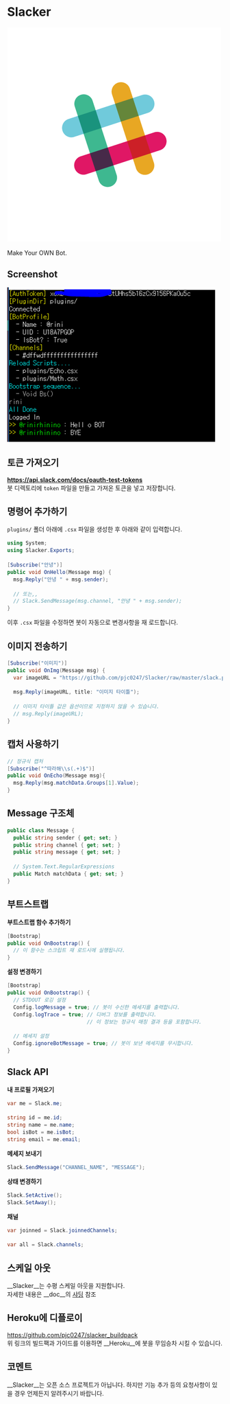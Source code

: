 Slacker
====

![slack](slack.png)

Make Your OWN Bot.

Screenshot
----
![bot](bot.png)

토큰 가져오기
----
__https://api.slack.com/docs/oauth-test-tokens__
<br>
봇 디렉토리에 `token` 파일을 만들고 가져온 토큰을 넣고 저장합니다.

명령어 추가하기
----
`plugins/` 폴더 아래에 `.csx` 파일을 생성한 후 아래와 같이 입력합니다.
```cs
using System;
using Slacker.Exports;

[Subscribe("안녕")]
public void OnHello(Message msg) {
  msg.Reply("안녕 " + msg.sender);
  
  // 또는,,
  // Slack.SendMessage(msg.channel, "안녕 " + msg.sender);
}
```

이후 `.csx` 파일을 수정하면 봇이 자동으로 변경사항을 재 로드합니다.

이미지 전송하기
----
```cs
[Subscribe("이미지")]
public void OnImg(Message msg) {
  var imageURL = "https://github.com/pjc0247/Slacker/raw/master/slack.png";
  
  msg.Reply(imageURL, title: "이미지 타이틀");
  
  // 이미지 타이틀 값은 옵션이므로 지정하지 않을 수 있습니다.
  // msg.Reply(imageURL);
}
```


캡처 사용하기
----
```cs
// 정규식 캡처
[Subscribe("^따라해\\s(.+)$")]
public void OnEcho(Message msg){
  msg.Reply(msg.matchData.Groups[1].Value);
}
```

Message 구조체
----
```cs
public class Message {
  public string sender { get; set; }
  public string channel { get; set; }
  public string message { get; set; }
  
  // System.Text.RegularExpressions
  public Match matchData { get; set; }
}
```

부트스트랩
----
__부트스트랩 함수 추가하기__
```cs
[Bootstrap]
public void OnBootstrap() {
  // 이 함수는 스크립트 재 로드시에 실행됩니다.	
}
```
__설정 변경하기__
```cs
[Bootstrap]
public void OnBootstrap() {
  // STDOUT 로깅 설정
  Config.logMessage = true; // 봇이 수신한 메세지를 출력합니다.
  Config.logTrace = true; // 디버그 정보를 출력합니다.
                          // 이 정보는 정규식 매칭 결과 등을 포함합니다.
                          
  // 메세지 설정
  Config.ignoreBotMessage = true; // 봇이 보낸 메세지를 무시합니다.
}
```

Slack API
----
__내 프로필 가져오기__
```cs
var me = Slack.me;

string id = me.id;
string name = me.name;
bool isBot = me.isBot;
string email = me.email;
```

__메세지 보내기__
```cs
Slack.SendMessage("CHANNEL_NAME", "MESSAGE");
```

__상태 변경하기__
```cs
Slack.SetActive();
Slack.SetAway();
```

__채널__
```cs
var joinned = Slack.joinnedChannels;

var all = Slack.channels;
```

스케일 아웃
----
__Slacker__는 수평 스케일 아웃을 지원합니다.<br>
자세한 내용은 __doc__의 [샤딩](doc/shading.md) 참조

Heroku에 디플로이
----
https://github.com/pjc0247/slacker_buildpack<br>
위 링크의 빌드팩과 가이드를 이용하면 __Heroku__에 봇을 무임승차 시킬 수 있습니다.

코멘트
----
__Slacker__는 오픈 소스 프로젝트가 아닙니다. 하지만 기능 추가 등의 요청사항이 있을 경우 언제든지 알려주시기 바랍니다.
